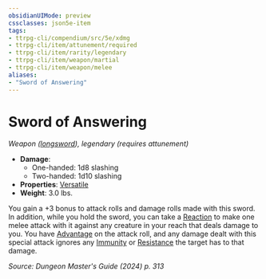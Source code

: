 ```yaml
---
obsidianUIMode: preview
cssclasses: json5e-item
tags:
- ttrpg-cli/compendium/src/5e/xdmg
- ttrpg-cli/item/attunement/required
- ttrpg-cli/item/rarity/legendary
- ttrpg-cli/item/weapon/martial
- ttrpg-cli/item/weapon/melee
aliases: 
- "Sword of Answering"
---
```

# Sword of Answering
*Weapon ([longsword](2-Mechanics/CLI/items/longsword-xphb.md)), legendary (requires attunement)*  


- **Damage**:
  - One-handed: 1d8 slashing
  - Two-handed: 1d10 slashing
- **Properties**: [Versatile](2-Mechanics/CLI/rules/item-properties.md#Versatile)
- **Weight**: 3.0 lbs.

You gain a +3 bonus to attack rolls and damage rolls made with this sword. In addition, while you hold the sword, you can take a [Reaction](2-Mechanics/CLI/rules/variant-rules/reaction-xphb.md) to make one melee attack with it against any creature in your reach that deals damage to you. You have [Advantage](2-Mechanics/CLI/rules/variant-rules/advantage-xphb.md) on the attack roll, and any damage dealt with this special attack ignores any [Immunity](2-Mechanics/CLI/rules/variant-rules/immunity-xphb.md) or [Resistance](2-Mechanics/CLI/rules/variant-rules/resistance-xphb.md) the target has to that damage.

*Source: Dungeon Master's Guide (2024) p. 313*